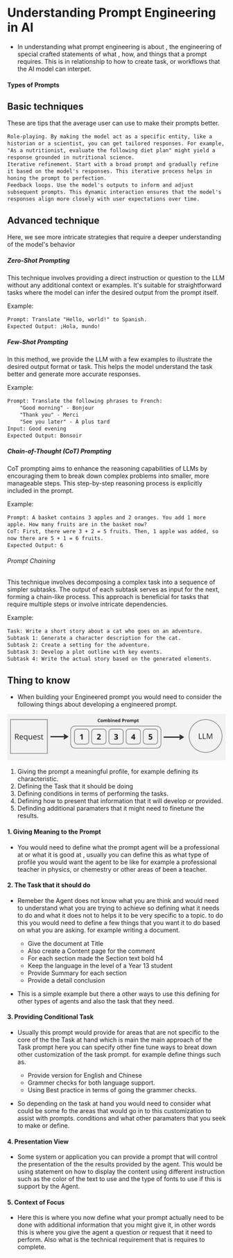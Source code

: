 

# Understanding Prompt Engineering in AI 

- In understanding what prompt engineering is about , the engineering of special crafted statements of what , how, and things that a prompt requires. This is in relationship to how to create task, or workflows that the AI model can interpet.



#### Types of Prompts 

## Basic techniques

These are tips that the average user can use to make their prompts better.

    Role-playing. By making the model act as a specific entity, like a historian or a scientist, you can get tailored responses. For example, "As a nutritionist, evaluate the following diet plan" might yield a response grounded in nutritional science.
    Iterative refinement. Start with a broad prompt and gradually refine it based on the model's responses. This iterative process helps in honing the prompt to perfection.
    Feedback loops. Use the model's outputs to inform and adjust subsequent prompts. This dynamic interaction ensures that the model's responses align more closely with user expectations over time.

## Advanced technique 
Here, we see more intricate strategies that require a deeper understanding of the model's behavior

##### Zero-Shot Prompting

This technique involves providing a direct instruction or question to the LLM without any additional context or examples. It's suitable for straightforward tasks where the model can infer the desired output from the prompt itself.

Example:

    Prompt: Translate "Hello, world!" to Spanish.
    Expected Output: ¡Hola, mundo!

##### Few-Shot Prompting

In this method, we provide the LLM with a few examples to illustrate the desired output format or task. This helps the model understand the task better and generate more accurate responses.

Example:

    Prompt: Translate the following phrases to French:
        "Good morning" - Bonjour
        "Thank you" - Merci
        "See you later" - À plus tard
    Input: Good evening
    Expected Output: Bonsoir

##### Chain-of-Thought (CoT) Prompting

CoT prompting aims to enhance the reasoning capabilities of LLMs by encouraging them to break down complex problems into smaller, more manageable steps. This step-by-step reasoning process is explicitly included in the prompt.

Example:

    Prompt: A basket contains 3 apples and 2 oranges. You add 1 more apple. How many fruits are in the basket now?
    CoT: First, there were 3 + 2 = 5 fruits. Then, 1 apple was added, so now there are 5 + 1 = 6 fruits.
    Expected Output: 6

###### Prompt Chaining

This technique involves decomposing a complex task into a sequence of simpler subtasks. The output of each subtask serves as input for the next, forming a chain-like process. This approach is beneficial for tasks that require multiple steps or involve intricate dependencies.

Example:

    Task: Write a short story about a cat who goes on an adventure.
    Subtask 1: Generate a character description for the cat.
    Subtask 2: Create a setting for the adventure.
    Subtask 3: Develop a plot outline with key events.
    Subtask 4: Write the actual story based on the generated elements.


## Thing to know 
- When building your Engineered prompt you would need to consider the following things about developing a engineered prompt. 

![CombindPrompt](Images/0001/Selection_181.png)
 
 1. Giving the prompt a meaningful profile, for example defining its characteristic. 
 2. Defining the Task that it should be doing 
 3. Defining conditions in terms of performing the tasks.
 4. Defining how to present that information that it will develop or provided. 
 5. Definding additional paramaters that it might need to finetune the results.  

#### 1. Giving Meaning to the Prompt 
- You would need to define what the prompt agent will be a professional at or what it is good at , usually you can define this as what type of profile you would want the agent to be like for example a professional teacher in physics, or chemestry or other areas of been a teacher. 


#### 2. The Task that it should do
- Remeber the Agent does not know what you are think and would need to understand what you are trying to achieve so defining what it needs to do and what it does not to helps it to be very specific to a topic. to do this you would need to define a few things that you want it to do based on what you are asking. for example writing a document. 

	- Give the document at Title 
	- Also create a Content page for the comment 
	- For each section made the Section text bold h4
	- Keep the language in the level of a Year 13 student
	- Provide Summary for each section
	- Provide a detail conclusion

- This is a simple example but there a other ways to use this defining for other types of agents and also the task that they need. 

#### 3. Providing Conditional Task 

- Usually this prompt would provide for areas that are not specific to the core of the the Task at hand which is main the main approach of the Task prompt here you can specify other fine tune ways to breat down other customization of the task prompt. for example define things such as. 

     - Provide version for English and Chinese 
     - Grammer checks for both language support. 
     - Using Best practice in terms of going the grammer checks. 

- So depending on the task at hand you would need to consider what could be some fo the areas that would go in to this customization to assist with prompts. conditions and what other paramaters that you seek to make or define. 

#### 4. Presentation View 

- Some system or application you can provide a prompt that will control the presentation of the the results provided by the agent. This would be using statement on how to display the content using different instruction such as the color of the text to use and the type of fonts to use if this is support by the Agent. 

#### 5. Context of Focus 

- Here this is where you now define what your prompt actually need to be done with additional information that you might give it, in other words this is where you give the agent a question or request that it need to perform. Also what is the technical requirement that is requires to complete. 

